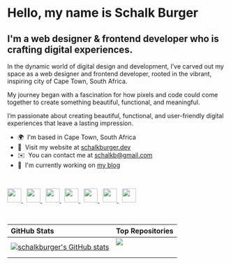 Hello, my name is Schalk Burger
=====================================================================================================================================

## I'm a web designer & frontend developer who is crafting digital experiences.

In the dynamic world of digital design and development, I’ve carved out my space as a web designer and frontend developer, rooted in the vibrant, inspiring city of Cape Town, South Africa.

My journey began with a fascination for how pixels and code could come together to create something beautiful, functional, and meaningful.

I’m passionate about creating beautiful, functional, and user-friendly digital experiences that leave a lasting impression.

*   🌍  I'm based in Cape Town, South Africa
*   🚀  Visit my website at [schalkburger.dev](http://schalkburger.dev/)
*   ✉️  You can contact me at [schalkb@gmail.com](mailto:schalkb@gmail.com)
*   🚀  I'm currently working on [my blog](https://schalkburger.io/blog)

<br/>

<p align="left">
<a href="https://www.github.com/schalkburger" target="_blank" rel="noreferrer">
<picture>
<source media="(prefers-color-scheme: dark)" srcset="https://raw.githubusercontent.com/danielcranney/readme-generator/main/public/icons/socials/github-dark.svg" />
<source media="(prefers-color-scheme: light)" srcset="https://raw.githubusercontent.com/danielcranney/readme-generator/main/public/icons/socials/github.svg" />
<img src="https://raw.githubusercontent.com/danielcranney/readme-generator/main/public/icons/socials/github.svg" width="32" height="32" />
</picture>
</a>&nbsp;
<a href="https://www.linkedin.com/in/schalkburgerza" target="_blank" rel="noreferrer">
<picture>
<source media="(prefers-color-scheme: dark)" srcset="https://raw.githubusercontent.com/danielcranney/readme-generator/main/public/icons/socials/linkedin-dark.svg" />
<source media="(prefers-color-scheme: light)" srcset="https://raw.githubusercontent.com/danielcranney/readme-generator/main/public/icons/socials/linkedin.svg" />
<img src="https://raw.githubusercontent.com/danielcranney/readme-generator/main/public/icons/socials/linkedin.svg" width="32" height="32" />
</picture>
</a>&nbsp;
<a href="https://www.x.com/schalkburger" target="_blank" rel="noreferrer">
<picture>
<source media="(prefers-color-scheme: dark)" srcset="https://raw.githubusercontent.com/danielcranney/readme-generator/main/public/icons/socials/twitter-dark.svg" />
<source media="(prefers-color-scheme: light)" srcset="https://raw.githubusercontent.com/danielcranney/readme-generator/main/public/icons/socials/twitter.svg" />
<img src="https://raw.githubusercontent.com/danielcranney/readme-generator/main/public/icons/socials/twitter.svg" width="32" height="32" />
</picture>
</a>&nbsp;
<a href="https://www.behance.com/schalkburgerza" target="_blank" rel="noreferrer">
<picture>
<source media="(prefers-color-scheme: dark)" srcset="https://raw.githubusercontent.com/danielcranney/readme-generator/main/public/icons/socials/behance-dark.svg" />
<source media="(prefers-color-scheme: light)" srcset="https://raw.githubusercontent.com/danielcranney/readme-generator/main/public/icons/socials/behance.svg" />
<img src="https://raw.githubusercontent.com/danielcranney/readme-generator/main/public/icons/socials/behance.svg" width="32" height="32" />
</picture>
</a>&nbsp;
<a href="https://www.codepen.io/schalkburger" target="_blank" rel="noreferrer">
<picture>
<source media="(prefers-color-scheme: dark)" srcset="https://raw.githubusercontent.com/danielcranney/readme-generator/main/public/icons/socials/codepen-dark.svg" />
<source media="(prefers-color-scheme: light)" srcset="https://raw.githubusercontent.com/danielcranney/readme-generator/main/public/icons/socials/codepen.svg" />
<img src="https://raw.githubusercontent.com/danielcranney/readme-generator/main/public/icons/socials/codepen.svg" width="32" height="32" />
</picture>
</a>&nbsp;
<a href="https://www.dribbble.com/schalkburger" target="_blank" rel="noreferrer">
<picture>
<source media="(prefers-color-scheme: dark)" srcset="https://raw.githubusercontent.com/danielcranney/readme-generator/main/public/icons/socials/dribbble-dark.svg" />
<source media="(prefers-color-scheme: light)" srcset="https://raw.githubusercontent.com/danielcranney/readme-generator/main/public/icons/socials/dribbble.svg" />
<img src="https://raw.githubusercontent.com/danielcranney/readme-generator/main/public/icons/socials/dribbble.svg" width="32" height="32" />
</picture>
</a>&nbsp;
<a href="https://www.youtube.com/@schalkburgerza" target="_blank" rel="noreferrer">
<picture>
<source media="(prefers-color-scheme: dark)" srcset="https://raw.githubusercontent.com/danielcranney/readme-generator/main/public/icons/socials/youtube-dark.svg" />
<source media="(prefers-color-scheme: light)" srcset="https://raw.githubusercontent.com/danielcranney/readme-generator/main/public/icons/socials/youtube.svg" />
<img src="https://raw.githubusercontent.com/danielcranney/readme-generator/main/public/icons/socials/youtube.svg" width="32" height="32" />
</picture>
</a></p>

<br/>

| GitHub Stats  | Top Repositories |
| :------------- | :------------- |
| <a href="https://www.github.com/schalkburger"><img src="https://github-readme-stats.vercel.app/api?username=schalkburger&show_icons=true&hide=prs,contribs&count_private=true&title_color=0891b2&text_color=ffffff&icon_color=0891b2&bg_color=1c1917&hide_border=true&show_icons=true" alt="schalkburger's GitHub stats" /></a>  | <div width="100%" align="center"><a href="https://github.com/schalkburger/ExplorerF11Fix" align="left"><img align="left" src="https://github-readme-stats.vercel.app/api/pin/?username=schalkburger&repo=ExplorerF11Fix&title_color=0891b2&text_color=ffffff&icon_color=0891b2&bg_color=1c1917&hide_border=true&locale=en" /></a></div><br /><br />  |


